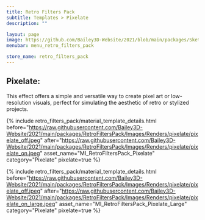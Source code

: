 ```yaml
---
title: Retro Filters Pack
subtitle: Templates > Pixelate
description: ""

layout: page
image: https://github.com/Bailey3D-Website/2021/blob/main/packages/SketchIt/banner.png?raw=true
menubar: menu_retro_filters_pack

store_name: retro_filters_pack
---
```

## **Pixelate:**
<section id="pixelate"/>

This effect offers a simple and versatile way to create pixel art or low-resolution visuals, perfect for simulating the aesthetic of retro or stylized projects.

{% include retro_filters_pack/material_template_details.html
    before="https://raw.githubusercontent.com/Bailey3D-Website/2021/main/packages/RetroFiltersPack/Images/Renders/pixelate/pixelate_off.jpeg"
    after="https://raw.githubusercontent.com/Bailey3D-Website/2021/main/packages/RetroFiltersPack/Images/Renders/pixelate/pixelate_on.jpeg"
    asset_name="MI_RetroFiltersPack_Pixelate"
    category="Pixelate"
    pixelate=true
%}

{% include retro_filters_pack/material_template_details.html
    before="https://raw.githubusercontent.com/Bailey3D-Website/2021/main/packages/RetroFiltersPack/Images/Renders/pixelate/pixelate_off.jpeg"
    after="https://raw.githubusercontent.com/Bailey3D-Website/2021/main/packages/RetroFiltersPack/Images/Renders/pixelate/pixelate_on_large.jpeg"
    asset_name="MI_RetroFiltersPack_Pixelate_Large"
    category="Pixelate"
    pixelate=true
%}
